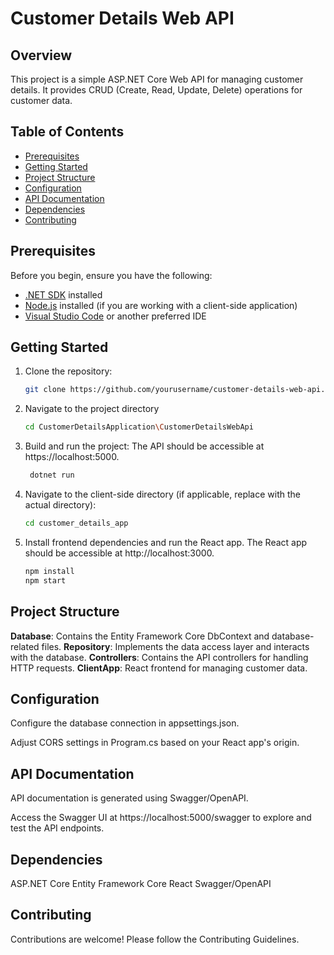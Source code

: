 # Customer Details Web API

## Overview

This project is a simple ASP.NET Core Web API for managing customer details. It provides CRUD (Create, Read, Update, Delete) operations for customer data.

## Table of Contents

- [Prerequisites](#prerequisites)
- [Getting Started](#getting-started)
- [Project Structure](#project-structure)
- [Configuration](#configuration)
- [API Documentation](#api-documentation)
- [Dependencies](#dependencies)
- [Contributing](#contributing)

## Prerequisites

Before you begin, ensure you have the following:

- [.NET SDK](https://dotnet.microsoft.com/download) installed
- [Node.js](https://nodejs.org/) installed (if you are working with a client-side application)
- [Visual Studio Code](https://code.visualstudio.com/) or another preferred IDE

## Getting Started

1. Clone the repository:

   ```bash
   git clone https://github.com/yourusername/customer-details-web-api.git

2. Navigate to the project directory

   ```bash
   cd CustomerDetailsApplication\CustomerDetailsWebApi

3. Build and run the project:
   The API should be accessible at https://localhost:5000.

   ```bash
    dotnet run

4. Navigate to the client-side directory (if applicable, replace with the actual directory):

   ```bash
   cd customer_details_app

5. Install frontend dependencies and run the React app.
The React app should be accessible at http://localhost:3000.

   ```bash
   npm install
   npm start


## Project Structure
**Database**: Contains the Entity Framework Core DbContext and database-related files.
**Repository**: Implements the data access layer and interacts with the database.
**Controllers**: Contains the API controllers for handling HTTP requests.
**ClientApp**: React frontend for managing customer data.

## Configuration
Configure the database connection in appsettings.json.

Adjust CORS settings in Program.cs based on your React app's origin.

## API Documentation
API documentation is generated using Swagger/OpenAPI.

Access the Swagger UI at https://localhost:5000/swagger to explore and test the API endpoints.

## Dependencies
ASP.NET Core
Entity Framework Core
React
Swagger/OpenAPI

## Contributing
Contributions are welcome! Please follow the Contributing Guidelines.
